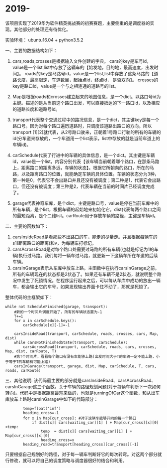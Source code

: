 # 2019-
该项目实现了2019华为软件精英挑战赛的初赛赛题，主要侧重的是调度器的实现。其他部分的处理还有待优化。

实验环境： ubuntu16.04 + python3.5.2

一、主要的数据结构如下：
1. cars,roads,crosses是根据输入文件创建的字典。
   cars的key是车号id，value是一个list,list中存放了这辆车的【始发地，目的地，最高速度，出发时间】。
   roads的key是马路号id，value是一个list,list中存放了这条马路的【道路长度，最高限速，车道数目，起始点id，终点id， 是否双向】。
   crosses的key是路口id，value是一个与之相连通的道路号的list。
   
2. Map是根据roads和crosses建立起来的地图信息，是一个dict。以路口号id为主键。描述的是从当前这个路口出发，可以直接抵达的下一路口id，以及相应的道路长度和道路号id。
  
3. transport代表整个交通过程中的路况信息，是一个dict，其主键key是每一个路口号。因为对每个路口遍历道路时，只调度该道路出路口的方向。所以transport
[1][2]就代表，从2号路口驶来，正朝着1号路口行驶的所有的车辆的id(分车道来存放的，一个车道用一个list表示，list中存放的就是当前车道上的车辆id)。
  
4. carSchedule代表了行进中的车辆的具体信息，是一个dict。其主键是车辆id，value是一个list，内容分别代表【该车辆当前朝着哪个路口，在那条马路上，距离路口的距离多远，车辆的状态】。根据它所朝向的路口，所在的马路，以及距离路口的位置，就能确定车辆的具体位置。车辆的状态分为3种，第一种是0，代表它不会出路口并且还没有被调度；第二种是1，代表它会出路口，但还没有被调度；第三种是2，代表车辆在当前的时间片已经调度完成了。
  
5. garage代表神奇车库，是个dict，主键是路口号，value是停在当前车库中的所有车辆，是个list，根据车辆的起始地来初始化它。dist代表每两个路口之间的最短距离，是个二维list。carRoute用于存放车辆的路径，主键是车辆id。

二、主要的函数如下：
1. carsInsideRoad是看那些不出路口的车，能走的尽量走。并且根据每辆车的s1(距离路口的距离)和v，为每辆车打标记。
2. carsAcrossRoad是对每个路口处需要过马路的所有车辆(也就是标记为1的车辆)执行过马路。我们每将一辆车过马路，就更新一下这辆车所在车道的后续车辆。
3. carsInGarage表示从车库中放车上路。主函数中在执行carsInGarage之前，所有的车辆现在的状态都是2状态了。如果还有车辆不是2状态，就说明整个路况中发生了死锁情况。在程序运行起来之后，可以每从车库中成功的放出一辆车，都会输出它的车号，如果发现输出界面卡住不动了，那就是死锁了。

整体代码的主框架如下：

    while not ScheduleFinished(garage, transport):
        #新的一个时间片调度开始了，所有的车辆状态置为-1
        T+=1     
        for x in carSchedule.keys():
            carSchedule[x][-1]=-1
            
        carsInsideRoad(transport, carSchedule, roads, crosses, cars, Map, dist)
        while carsNotFinishedState(transport, carSchedule):
            carsAcrossRoad(transport, carSchedule, roads, cars, crosses, Map, dist, carRoute, T)
        #第T个时间片，看看每个路口有没有车能够上路(出发时间大于T的车辆一定不能上路，小于等于T的车辆有可能上路)
        carsInGarage(transport, garage, dist, Map, carSchedule, T, cars, roads, carRoute)

三、其他说明:
    该代码最主要的部分就是carsInsideRoad、carsAcrossRoad、carsInGarage这三个函数。关于车辆的路径规划问题(对于每辆车判断下一次如何转向)。代码中是根据距离最短来做的，也就是turningOfCar这个函数，和从出车库放车上路时carsInGarage中如下的代码部分：
            
            temp=float('inf')
            heading_cross=-1
            for x in Map[cur_cross]: #对于这辆车能够开向的每一个路口
                if dist[x][ cars[waiting_car][1] ] + Map[cur_cross][x][0]<temp:
                    temp  = dist[x][ cars[waiting_car][1] ] + Map[cur_cross][x][0]
                    heading_cross=x        
            heading_road=transport[heading_cross][cur_cross][-1]
   
   只要根据自己规划好的路径，对于每一辆车判断好它的每次转弯。对这两个部分就行修改，就可以将自己的调度策略与调度器很好的结合和利用。
    
        
